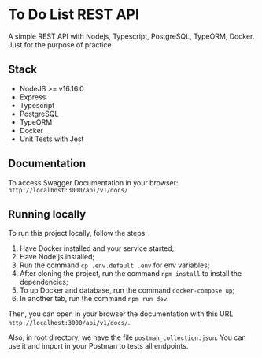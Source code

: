 # To Do List REST API

A simple REST API with Nodejs, Typescript, PostgreSQL, TypeORM, Docker. Just for the purpose of practice.


## Stack

- NodeJS >= v16.16.0  
- Express  
- Typescript  
- PostgreSQL  
- TypeORM  
- Docker  
- Unit Tests with Jest


## Documentation

To access Swagger Documentation in your browser: `http://localhost:3000/api/v1/docs/`


## Running locally

To run this project locally, follow the steps:  
1. Have Docker installed and your service started;  
2. Have Node.js installed;  
3. Run the command `cp .env.default .env` for env variables;  
4. After cloning the project, run the command `npm install` to install the dependencies;  
5. To up Docker and database, run the command `docker-compose up`;  
6. In another tab, run the command `npm run dev`.  

Then, you can open in your browser the documentation with this URL `http://localhost:3000/api/v1/docs/`.  

Also, in root directory, we have the file `postman_collection.json`. You can use it and import in your Postman to tests all endpoints.